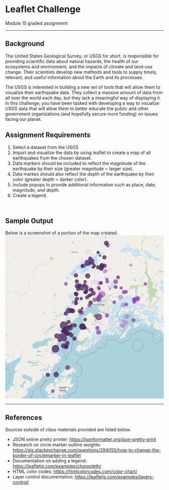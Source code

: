 # Leaflet Challenge
Module 15 graded assignment
<hr>

## Background
The United States Geological Survey, or USGS for short, is responsible for providing scientific data about natural hazards, the health of our ecosystems and environment, and the impacts of climate and land-use change. Their scientists develop new methods and tools to supply timely, relevant, and useful information about the Earth and its processes.

The USGS is interested in building a new set of tools that will allow them to visualize their earthquake data. They collect a massive amount of data from all over the world each day, but they lack a meaningful way of displaying it. In this challenge, you have been tasked with developing a way to visualize USGS data that will allow them to better educate the public and other government organizations (and hopefully secure more funding) on issues facing our planet.
<br>
## Assignment Requirements
1. Select a dataset from the USGS
2. Import and visualize the data by using leaflet to create a map of all earthquakes from the chosen dataset.
3. Data markers should be included to reflect the magnitude of the earthquake by their size (greater magnitude = larger size).
4. Data markes should also reflect the depth of the earthquake by their color (greater depth = darker color).
5. Include popups to provide additional information such as place, date, magnitude, and depth.
6. Create a legend.
<br>

## Sample Output
Below is a screenshot of a portion of the map created.
<br>
![Screenshot of leaflet map created, zoomed in to Alaska.](https://github.com/angiecfoust/leaflet-challenge/blob/main/Images/Screenshot%202024-02-21%20213213.png)
<br>
<hr>

## References
Sources outside of class materials provided are listed below.
* JSON online pretty printer: https://jsonformatter.org/json-pretty-print
* Research on circle marker outline weights: https://gis.stackexchange.com/questions/294055/how-to-change-the-border-of-circlemarker-in-leaflet
* Documentation on adding a legend: https://leafletjs.com/examples/choropleth/
* HTML color codes: https://htmlcolorcodes.com/color-chart/
* Layer control documentation: https://leafletjs.com/examples/layers-control/
<br>


